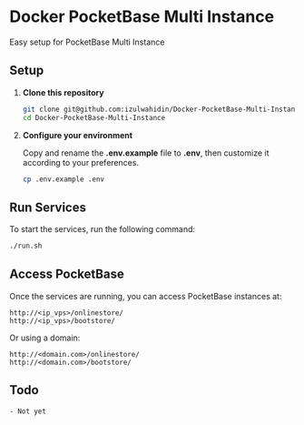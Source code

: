 
# Docker PocketBase Multi Instance

Easy setup for PocketBase Multi Instance

## Setup

1. **Clone this repository**

    ```bash
    git clone git@github.com:izulwahidin/Docker-PocketBase-Multi-Instance.git
    cd Docker-PocketBase-Multi-Instance
    ```

2. **Configure your environment**

    Copy and rename the **.env.example** file to **.env**, then customize it according to your preferences.

    ```bash
    cp .env.example .env
    ```

## Run Services

To start the services, run the following command:

```bash
./run.sh
```

## Access PocketBase

Once the services are running, you can access PocketBase instances at:

```
http://<ip_vps>/onlinestore/
http://<ip_vps>/bootstore/
```

Or using a domain:

```
http://<domain.com>/onlinestore/
http://<domain.com>/bootstore/
```

## Todo
```
- Not yet
```
